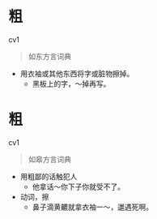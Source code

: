 # 粗
cv1
> 如东方言词典
- 用衣袖或其他东西将字或脏物擦掉。
  - 黑板上的字，～掉再写。

# 粗
cv1
> 如皋方言词典
- 用粗鄙的话触犯人
  - 他拿话～你下子你就受不了。
- 动词，擦
  - 鼻子滴黄齈就拿衣袖一～，邋遇死啊。
